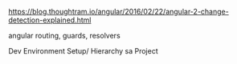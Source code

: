 https://blog.thoughtram.io/angular/2016/02/22/angular-2-change-detection-explained.html

angular routing, guards, resolvers

Dev Environment Setup/ Hierarchy sa Project
